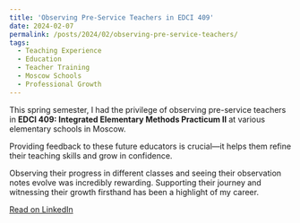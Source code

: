 ```yaml
---
title: 'Observing Pre-Service Teachers in EDCI 409'
date: 2024-02-07
permalink: /posts/2024/02/observing-pre-service-teachers/
tags:
  - Teaching Experience
  - Education
  - Teacher Training
  - Moscow Schools
  - Professional Growth
---
```


This spring semester, I had the privilege of observing pre-service teachers in **EDCI 409: Integrated Elementary Methods Practicum II** at various elementary schools in Moscow. 

Providing feedback to these future educators is crucial—it helps them refine their teaching skills and grow in confidence.

Observing their progress in different classes and seeing their observation notes evolve was incredibly rewarding. Supporting their journey and witnessing their growth firsthand has been a highlight of my career.

[Read on LinkedIn](https://www.linkedin.com/posts/raghadalsaka_teachingexperience-education-teachertraining-activity-7206068721830809604-5rT-)
